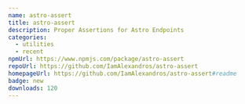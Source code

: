 ```yaml
---
name: astro-assert
title: astro-assert
description: Proper Assertions for Astro Endpoints
categories:
  - utilities
  - recent
npmUrl: https://www.npmjs.com/package/astro-assert
repoUrl: https://github.com/IamAlexandros/astro-assert
homepageUrl: https://github.com/IamAlexandros/astro-assert#readme
badge: new
downloads: 120
---
```

